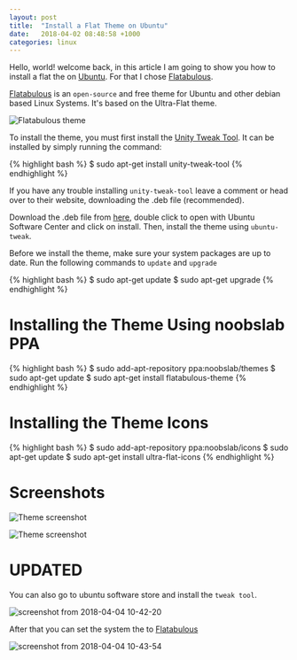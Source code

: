 ```yaml
---
layout: post
title:  "Install a Flat Theme on Ubuntu"
date:   2018-04-02 08:48:58 +1000
categories: linux
---
```



Hello, world! welcome back, in this article I am going to show you how to install a flat the on [Ubuntu](https://en.wikipedia.org/wiki/Ubuntu_(operating_system)). For that I chose [Flatabulous](https://github.com/anmoljagetia/Flatabulous).

[Flatabulous](https://github.com/anmoljagetia/Flatabulous) is an `open-source` and free theme for Ubuntu and other debian based Linux Systems. It's based on the Ultra-Flat theme.

![Flatabulous theme](https://camo.githubusercontent.com/86bb278f4b6dd119f904884fd7a47b1a7367a91a/687474703a2f2f692e696d6775722e636f6d2f4d3579786767512e706e673f31)

<script async src="//pagead2.googlesyndication.com/pagead/js/adsbygoogle.js"></script>
<ins class="adsbygoogle"
     style="display:block; text-align:center;"
     data-ad-layout="in-article"
     data-ad-format="fluid"
     data-ad-client="ca-pub-4793783684558224"
     data-ad-slot="5716606909"></ins>
<script>
     (adsbygoogle = window.adsbygoogle || []).push({});
</script>

To install the theme, you must first install the [Unity Tweak Tool](https://launchpad.net/unity-tweak-tool). It can be installed by simply running the command:

{% highlight bash %}
$ sudo apt-get install unity-tweak-tool
{% endhighlight %}

If you have any trouble installing `unity-tweak-tool` leave a comment or head over to their website, downloading the .deb file (recommended).

Download the .deb file from [here](https://github.com/anmoljagetia/Flatabulous/releases/tag/16.04.1), double click to open with Ubuntu Software Center and click on install. Then, install the theme using `ubuntu-tweak`.

Before we install the theme, make sure your system packages are up to date. Run the following commands to `update` and `upgrade`

{% highlight bash %}
$ sudo apt-get update
$ sudo apt-get upgrade
{% endhighlight %}

# Installing the Theme Using noobslab PPA

<script async src="//pagead2.googlesyndication.com/pagead/js/adsbygoogle.js"></script>
<ins class="adsbygoogle"
     style="display:block; text-align:center;"
     data-ad-layout="in-article"
     data-ad-format="fluid"
     data-ad-client="ca-pub-4793783684558224"
     data-ad-slot="5716606909"></ins>
<script>
     (adsbygoogle = window.adsbygoogle || []).push({});
</script>

{% highlight bash %}
$ sudo add-apt-repository ppa:noobslab/themes
$ sudo apt-get update
$ sudo apt-get install flatabulous-theme
{% endhighlight %}

# Installing the Theme Icons

{% highlight bash %}
$ sudo add-apt-repository ppa:noobslab/icons
$ sudo apt-get update
$ sudo apt-get install ultra-flat-icons
{% endhighlight %}

# Screenshots

![Theme screenshot](https://camo.githubusercontent.com/ed033668182fbec9d13c9519d12c1e004ed38987/687474703a2f2f692e696d6775722e636f6d2f41737056466e372e706e673f31)

![Theme screenshot](https://camo.githubusercontent.com/1c2f9a440ed8a7b32fffefb9ffd1b4068da0ff63/687474703a2f2f692e696d6775722e636f6d2f795842365653612e706e673f31)

# UPDATED

<script async src="//pagead2.googlesyndication.com/pagead/js/adsbygoogle.js"></script>
<ins class="adsbygoogle"
     style="display:block; text-align:center;"
     data-ad-layout="in-article"
     data-ad-format="fluid"
     data-ad-client="ca-pub-4793783684558224"
     data-ad-slot="5716606909"></ins>
<script>
     (adsbygoogle = window.adsbygoogle || []).push({});
</script>

You can also go to ubuntu software store and install the `tweak tool`.

![screenshot from 2018-04-04 10-42-20](https://user-images.githubusercontent.com/37883010/38282694-e41a0888-37f4-11e8-9efa-e44c815c879c.png)

After that you can set the system the to [Flatabulous](https://github.com/anmoljagetia/Flatabulous)

![screenshot from 2018-04-04 10-43-54](https://user-images.githubusercontent.com/37883010/38282740-18744788-37f5-11e8-8720-a8e378299cb3.png)

